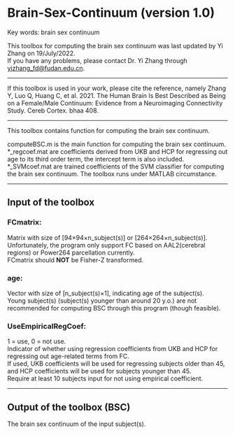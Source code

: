 # Brain-Sex-Continuum (version 1.0)

Key words: brain sex continuum


This toolbox for computing the brain sex continuum was last updated by Yi Zhang on 19/July/2022.<br>
If you have any problems, please contact Dr. Yi Zhang through yizhang_fd@fudan.edu.cn.


---

If this toolbox is used in your work, please cite the reference, namely Zhang Y, Luo Q, Huang C, et al. 2021. The Human Brain Is Best Described as Being on a Female/Male Continuum: Evidence from a Neuroimaging Connectivity Study. Cereb Cortex. bhaa 408.

---------------------------------
This toolbox contains function for computing the brain sex continuum.

computeBSC.m is the main function for computing the brain sex continuum.<br> 
*_regcoef.mat are coefficients derived from UKB and HCP for regressing out age to its third order term, the intercept term is also included.<br>
*_SVMcoef.mat are trained coefficients of the SVM classifier for computing the brain sex continuum.
The toolbox runs under MATLAB circumstance.

---------------------------------

## Input of the toolbox
    
### FCmatrix:
	
Matrix with size of [94×94×n_subject(s)] or [264×264×n_subject(s)].<br>
Unfortunately, the program only support FC based on AAL2(cerebral regions) or Power264 parcellation currently.<br>
FCmatrix should __NOT__ be Fisher-Z transformed. 
        
	
### age:
	
Vector with size of [n_subject(s)×1], indicating age of the subject(s).<br>
Young subject(s) (subject(s) younger than around 20 y.o.) are not recommended for computing BSC through this program (though feasible).


### UseEmpiricalRegCoef:
	
1 = use, 0 = not use.<br>
Indicator of whether using regression coefficients from UKB and HCP for regressing out age-related terms from FC.<br>
If used, UKB coefficients will be used for regressing subjects older than 45, and HCP coefficients will be used for subjects younger than 45.<br>
Require at least 10 subjects input for not using empirical coefficient. 
   
---
    
## Output of the toolbox (BSC)
The brain sex continuum of the input subject(s).
